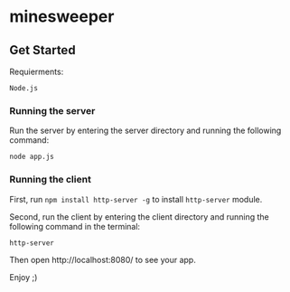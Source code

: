 # minesweeper

## Get Started
Requierments:

	Node.js

### Running the server	
Run the server by entering the server directory and running the following command:

```node app.js```

### Running the client
First, run ```npm install http-server -g``` to install ```http-server``` module.

Second, run the client by entering the client directory and running the following command in the terminal:

```http-server```

Then open http://localhost:8080/ to see your app.


Enjoy ;)

